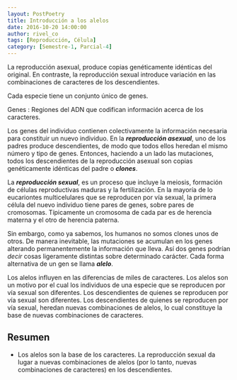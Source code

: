 ```yaml
---
layout: PostPoetry
title: Introducción a los alelos
date: 2016-10-20 14:00:00
author: rivel_co
tags: [Reproducción, Célula]
category: [Semestre-1, Parcial-4]
---
```


La reproducción asexual, produce copias genéticamente idénticas del original. En contraste, la reproducción sexual introduce variación en las combinaciones de caracteres de los descendientes.

Cada especie tiene un conjunto único de genes.

Genes
 : Regiones del ADN que codifican información acerca de los caracteres.

Los genes del individuo contienen colectivamente la información necesaria para constituir un nuevo individuo. En la ***reproducción asexual***, uno de los padres produce descendientes, de modo que todos ellos heredan el mismo número y tipo de genes. Entonces, haciendo a un lado las mutaciones, todos los descendientes de la reproducción asexual son copias genéticamente idénticas del padre o ***clones***.

La ***reproducción sexual***, es un proceso que incluye la meiosis, formación de células reproductivas maduras y la fertilización. En la mayoría de lo eucariontes multicelulares que se reproducen por vía sexual, la primera célula del nuevo individuo tiene pares de genes, sobre pares de cromosomas. Típicamente un cromosoma de cada par es de herencia materna y el otro de herencia paterna.

Sin embargo, como ya sabemos, los humanos no somos clones unos de otros. De manera inevitable, las mutaciones se acumulan en los genes alterando permanentemente la información que lleva. Así dos genes podrían *decir* cosas ligeramente distintas sobre determinado carácter. Cada forma alternativa de un gen se llama ***alelo***.

Los alelos influyen en las diferencias de miles de caracteres. Los alelos son un motivo por el cual los individuos de una especie que se reproducen por vía sexual son diferentes. Los descendientes de quienes se reproducen por vía sexual son diferentes. Los descendientes de quienes se reproducen por vía sexual, heredan nuevas combinaciones de alelos, lo cual constituye la base de nuevas combinaciones de caracteres.

## Resumen

- Los alelos son la base de los caracteres. La reproducción sexual da lugar a nuevas combinaciones de alelos (por lo tanto, nuevas combinaciones de caracteres) en los descendientes.